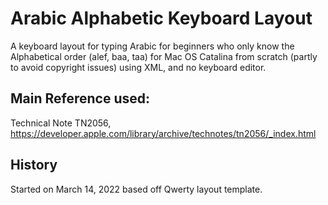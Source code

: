 # Arabic Alphabetic Keyboard Layout
 A keyboard layout for typing Arabic for beginners who only know the Alphabetical order (alef, baa, taa) for Mac OS Catalina from scratch (partly to avoid copyright issues) using XML, and no keyboard editor.



## Main Reference used:
Technical Note TN2056,
https://developer.apple.com/library/archive/technotes/tn2056/_index.html

## History
Started on March 14, 2022 based off Qwerty layout template. 
